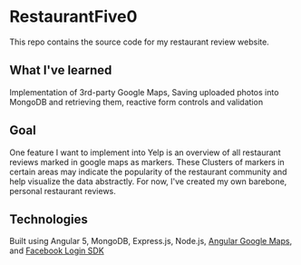 # RestaurantFive0
This repo contains the source code for my restaurant review website.

## What I've learned
Implementation of 3rd-party Google Maps, Saving uploaded photos into MongoDB and retrieving them, reactive form controls and validation

## Goal 
One feature I want to implement into Yelp is an overview of all restaurant reviews marked in google maps as markers. These Clusters of markers in certain areas may indicate the popularity of the restaurant community and help visualize the data abstractly. For now, I've created my own barebone, personal restaurant reviews. 

## Technologies
Built using Angular 5, MongoDB, Express.js, Node.js, [Angular Google Maps](https://github.com/SebastianM/angular-google-maps), and [Facebook Login SDK](https://developers.facebook.com/docs/facebook-login)
